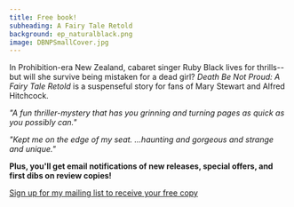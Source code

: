 ```yaml
---
title: Free book!
subheading: A Fairy Tale Retold
background: ep_naturalblack.png
image: DBNPSmallCover.jpg
---
```


In Prohibition-era New Zealand, cabaret singer Ruby Black lives for thrills--but will she survive being mistaken for a dead girl? _Death Be Not Proud: A Fairy Tale Retold_ is a suspenseful story for fans of Mary Stewart and Alfred Hitchcock.

_"A fun thriller-mystery that has you grinning and turning pages as quick as you possibly can."_

_"Kept me on the edge of my seat. ...haunting and gorgeous and strange and unique."_

**Plus, you'll get email notifications of new releases, special offers, and first dibs on review copies!**

[Sign up for my mailing list to receive your free copy](http://vintagenovels.us10.list-manage2.com/subscribe?u=37e3f76c0f168f6d540fa9046&id=e8193327b9)
